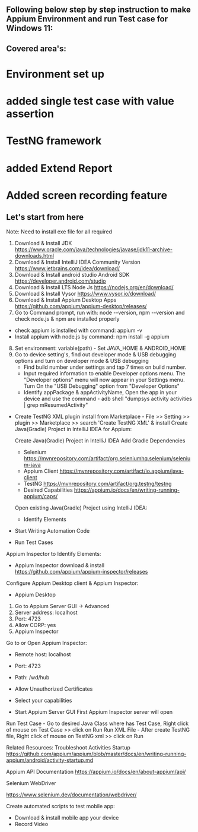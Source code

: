 Following below step by step instruction to make Appium Environment and run Test case for Windows 11:
--------------------------------------------------------------------------------
Covered area's:
---------------
# Environment set up
# added single test case with value assertion
# TestNG framework
# added Extend Report
# Added screen recording feature

Let's start from here
---------------------

Note: Need to install exe file for all required

1. Download & Install JDK
   https://www.oracle.com/java/technologies/javase/jdk11-archive-downloads.html
2. Download & Install IntelliJ IDEA Community Version
   https://www.jetbrains.com/idea/download/
3. Download & Install android studio Android SDK
   https://developer.android.com/studio
4. Download & Install LTS Node Js
   https://nodejs.org/en/download/
5. Download & Install Vysor
   https://www.vysor.io/download/
6. Download & Install Appium Desktop Apps
   https://github.com/appium/appium-desktop/releases/
7. Go to Command prompt, run with: node --version, npm --version and check node.js & npm are installed properly

- check appium is installed with command: appium -v
- Install appium with node.js by command: npm install -g appium

8. Set environment: variable(path) - Set JAVA_HOME & ANDROID_HOME
9. Go to device setting's, find out developer mode & USB debugging options and turn on developer mode & USB debugging
    - Find build number under settings and tap 7 times on build number.
    - Input required information to enable Developer options menu. The "Developer options" menu will now appear in your
      Settings menu. Turn On the "USB Debugging" option from "Developer Options"
    - Identify appPackage & appActivityName, Open the app in your device and use the command - adb shell "dumpsys
      activity activities | grep mResumedActivity"

- Create TestNG XML plugin install from Marketplace - File >> Setting >> plugin >> Marketplace >> search 'Create TestNG
  XML' & install Create Java(Gradle) Project in IntelliJ IDEA for Appium:

  Create Java(Gradle) Project in IntelliJ IDEA Add Gradle Dependencies
    - Selenium
      https://mvnrepository.com/artifact/org.seleniumhq.selenium/selenium-java
    - Appium Client
      https://mvnrepository.com/artifact/io.appium/java-client
    - TestNG
      https://mvnrepository.com/artifact/org.testng/testng
    - Desired Capabilities
      https://appium.io/docs/en/writing-running-appium/caps/

  Open existing Java(Gradle) Project using IntelliJ IDEA:
    - Identify Elements
- Start Writing Automation Code
- Run Test Cases

Appium Inspector to Identify Elements:

- Appium Inspector download & install
  https://github.com/appium/appium-inspector/releases

Configure Appium Desktop client & Appium Inspector:

- Appium Desktop

1. Go to Appium Server GUI -> Advanced
2. Server address: localhost
3. Port: 4723
4. Allow CORP: yes
5. Appium Inspector

Go to or Open Appium Inspector:

- Remote host: localhost
- Port: 4723
- Path: /wd/hub
- Allow Unauthorized Certificates

- Select your capabilities
- Start Appium Server GUI First Appium Inspector server will open

Run Test Case - Go to desired Java Class where has Test Case, Right click of mouse on Test Case >> click on Run Run XML
File - After create TestNG file, Right click of mouse on TestNG xml >> click on Run

Related Resources:
Troubleshoot Activities Startup
https://github.com/appium/appium/blob/master/docs/en/writing-running-appium/android/activity-startup.md

Appium API Documentation
https://appium.io/docs/en/about-appium/api/

Selenium WebDriver

https://www.selenium.dev/documentation/webdriver/

Create automated scripts to test mobile app:

- Download & install mobile app your device
- Record Video